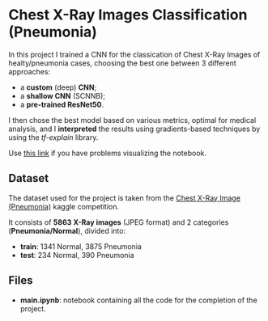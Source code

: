 # Chest X-Ray Images Classification (Pneumonia)

In this project I trained a CNN for the classication of Chest X-Ray Images of healty/pneumonia cases, choosing the best one between 3 different approaches:
- a **custom** (deep) **CNN**;
- a **shallow CNN** (SCNNB);
- a **pre-trained ResNet50**.

I then chose the best model based on various metrics, optimal for medical analysis, and I **interpreted** the results using gradients-based techniques by using the *tf-explain* library.

Use [this link](https://nbviewer.jupyter.org/github/paolomandica/pneumonia-xray-classification/blob/main/main.ipynb) if you have problems visualizing the notebook.

## Dataset
The dataset used for the project is taken from the [Chest X-Ray Image (Pneumonia)](https://www.kaggle.com/paultimothymooney/chest-xray-pneumonia) kaggle competition.

It consists of **5863 X-Ray images** (JPEG format) and 2 categories (**Pneumonia/Normal**), divided into:
- **train**: 1341 Normal, 3875 Pneumonia
- **test**: 234 Normal, 390 Pneumonia

## Files
- **main.ipynb**: notebook containing all the code for the completion of the project.
